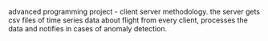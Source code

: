 advanced programming project - client server methodology.
the server gets csv files of time series data about flight from every client, processes the data and notifies in cases of anomaly detection.
